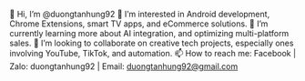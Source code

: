 👋 Hi, I’m @duongtanhung92
👀 I’m interested in Android development, Chrome Extensions, smart TV apps, and eCommerce solutions.
🌱 I’m currently learning more about AI integration, and optimizing multi-platform sales.
💞️ I’m looking to collaborate on creative tech projects, especially ones involving YouTube, TikTok, and automation.
📫 How to reach me: Facebook | Zalo: duongtanhung92 | Email: duongtanhung92@gmail.com
